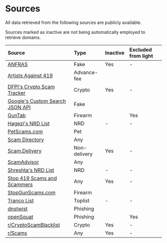 # Sources

All data retrieved from the following sources are publicly available.

Sources marked as inactive are not being automatically employed to retrieve domains.

| Source | Type | Inactive | Excluded from light |
|:--- |:--- |:--- |:--- |
| [ANFRAS](https://anfras.com/fakeshops/) | Fake | Yes | - |
| [Artists Against 419](https://db.aa419.org/fakebankslist.php) | Advance-fee | | |
| [DFPI's Crypto Scam Tracker](https://dfpi.ca.gov/crypto-scams/) | Crypto | Yes | - |
| [Google's Custom Search JSON API](https://developers.google.com/custom-search/v1/introduction) | Fake | | |
| [GunTab](https://www.guntab.com/scam-websites) | Firearm | | Yes |
| [Hagezi's NRD List](https://github.com/hagezi/dns-blocklists?tab=readme-ov-file#nrd) | NRD | - | - |
| [PetScams.com](https://petscams.com/) | Pet | | |
| [Scam Directory](https://scam.directory/) | Any | | |
| [Scam.Delivery](https://scam.delivery/) | Non-delivery | Yes | - |
| [ScamAdvisor](https://www.scamadviser.com/) | Any | | |
| [Shreshta's NRD List](https://github.com/shreshta-labs/newly-registered-domains) | NRD | - | - |
| [Stop 419 Scams and Scammers](https://www.stop419scams.com/) | Any | Yes | - |
| [StopGunScams.com](https://stopgunscams.com/) | Firearm | | |
| [Tranco List](https://tranco-list.eu/) | Toplist | - | - |
| [dnstwist](https://github.com/elceef/dnstwist) | Phishing | | |
| [openSquat](https://github.com/atenreiro/opensquat) | Phishing | | Yes|
| [r/CryptoScamBlacklist](https://www.reddit.com/r/CryptoScamBlacklist/) | Crypto | Yes | - |
| [r/Scams](https://www.reddit.com/r/Scams/) | Any | Yes | - |
